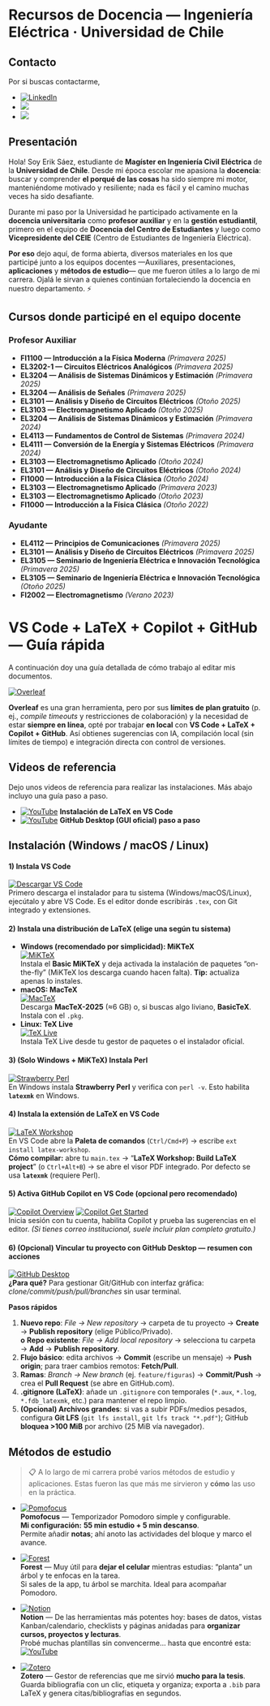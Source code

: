 # Recursos de Docencia — Ingeniería Eléctrica · Universidad de Chile

## Contacto
Por si buscas contactarme,

- [![LinkedIn](https://img.shields.io/badge/LinkedIn-Erik%20Sáez-blue?logo=linkedin&logoColor=white)](https://www.linkedin.com/in/erik-s%C3%A1ez-aravena-447352210/)
- [![](https://img.shields.io/badge/Correo-erik.saez%40ug.uchile.cl-red?logo=gmail&logoColor=white)](mailto:erik.saez@ug.uchile.cl)
- [![](https://img.shields.io/badge/Correo-esaez.das%40uchile.cl-red?logo=gmail&logoColor=white)](mailto:esaez.das@uchile.cl)

## Presentación
Hola! Soy Erik Sáez, estudiante de **Magíster en Ingeniería Civil Eléctrica** de la **Universidad de Chile**. Desde mi época escolar me apasiona la **docencia**: buscar y comprender **el porqué de las cosas** ha sido siempre mi motor, manteniéndome motivado y resiliente; nada es fácil y el camino muchas veces ha sido desafiante.

Durante mi paso por la Universidad he participado activamente en la **docencia universitaria** como **profesor auxiliar** y en la **gestión estudiantil**, primero en el equipo de **Docencia del Centro de Estudiantes** y luego como **Vicepresidente del CEIE** (Centro de Estudiantes de Ingeniería Eléctrica).

**Por eso** dejo aquí, de forma abierta, diversos materiales en los que participé junto a los equipos docentes —Auxiliares, presentaciones, **aplicaciones** y **métodos de estudio**— que me fueron útiles a lo largo de mi carrera. Ojalá le sirvan a quienes continúan fortaleciendo la docencia en nuestro departamento. ⚡

## Cursos donde participé en el equipo docente

### Profesor Auxiliar
- **FI1100 — Introducción a la Física Moderna** *(Primavera 2025)*
- **EL3202-1 — Circuitos Eléctricos Analógicos** *(Primavera 2025)*
- **EL3204 — Análisis de Sistemas Dinámicos y Estimación** *(Primavera 2025)*
- **EL3204 — Análisis de Señales** *(Primavera 2025)*
- **EL3101 — Análisis y Diseño de Circuitos Eléctricos** *(Otoño 2025)*
- **EL3103 — Electromagnetismo Aplicado** *(Otoño 2025)*
- **EL3204 — Análisis de Sistemas Dinámicos y Estimación** *(Primavera 2024)*
- **EL4113 — Fundamentos de Control de Sistemas** *(Primavera 2024)*
- **EL4111 — Conversión de la Energía y Sistemas Eléctricos** *(Primavera 2024)*
- **EL3103 — Electromagnetismo Aplicado** *(Otoño 2024)*
- **EL3101 — Análisis y Diseño de Circuitos Eléctricos** *(Otoño 2024)*
- **FI1000 — Introducción a la Física Clásica** *(Otoño 2024)*
- **EL3103 — Electromagnetismo Aplicado** *(Primavera 2023)*
- **EL3103 — Electromagnetismo Aplicado** *(Otoño 2023)*
- **FI1000 — Introducción a la Física Clásica** *(Otoño 2022)*

### Ayudante
- **EL4112 — Principios de Comunicaciones** *(Primavera 2025)*
- **EL3101 — Análisis y Diseño de Circuitos Eléctricos** *(Primavera 2025)*
- **EL3105 — Seminario de Ingeniería Eléctrica e Innovación Tecnológica** *(Primavera 2025)*
- **EL3105 — Seminario de Ingeniería Eléctrica e Innovación Tecnológica** *(Otoño 2025)*
- **FI2002 — Electromagnetismo** *(Verano 2023)*


# VS Code + LaTeX + Copilot + GitHub — Guía rápida
A continuación doy una guía detallada de cómo trabajo al editar mis documentos.

[![Overleaf](https://img.shields.io/badge/Overleaf-Editor%20online-44B78B?logo=overleaf&logoColor=white)](https://www.overleaf.com/)

**Overleaf** es una gran herramienta, pero por sus **límites de plan gratuito** (p. ej., *compile timeouts* y restricciones de colaboración) y la necesidad de estar **siempre en línea**, opté por trabajar **en local** con **VS Code + LaTeX + Copilot + GitHub**. Así obtienes sugerencias con IA, compilación local (sin límites de tiempo) e integración directa con control de versiones.

## Videos de referencia
Dejo unos videos de referencia para realizar las instalaciones. Más abajo incluyo una guía paso a paso.
- [![YouTube](https://img.shields.io/badge/Ver%20en-YouTube-red?logo=youtube&logoColor=white)](https://www.youtube.com/watch?v=9w7eb56bF7Y) **Instalación de LaTeX en VS Code**
- [![YouTube](https://img.shields.io/badge/Ver%20en-YouTube-red?logo=youtube&logoColor=white)](https://www.youtube.com/watch?v=TuOQBfhp-r0) **GitHub Desktop (GUI oficial) paso a paso**

## Instalación (Windows / macOS / Linux)

#### 1) Instala VS Code
[![Descargar VS Code](https://img.shields.io/badge/Download-VS%20Code-007ACC?logo=visualstudiocode&logoColor=white)](https://code.visualstudio.com/download)  
Primero descarga el instalador para tu sistema (Windows/macOS/Linux), ejecútalo y abre VS Code. Es el editor donde escribirás `.tex`, con Git integrado y extensiones.

#### 2) Instala una distribución de LaTeX (elige una según tu sistema)
- **Windows (recomendado por simplicidad): MiKTeX**  
  [![MiKTeX](https://img.shields.io/badge/Download-MiKTeX-2D2D2D?logo=windows&logoColor=white)](https://miktex.org/download)  
  Instala el **Basic MiKTeX** y deja activada la instalación de paquetes “on-the-fly” (MiKTeX los descarga cuando hacen falta). **Tip:** actualiza apenas lo instales.
- **macOS: MacTeX**  
  [![MacTeX](https://img.shields.io/badge/Download-MacTeX-000000?logo=apple&logoColor=white)](https://www.tug.org/mactex/mactex-download.html)  
  Descarga **MacTeX-2025** (≈6 GB) o, si buscas algo liviano, **BasicTeX**. Instala con el `.pkg`.
- **Linux: TeX Live**  
  [![TeX Live](https://img.shields.io/badge/Download-TeX%20Live-555555?logo=linux&logoColor=white)](https://www.tug.org/texlive/)  
  Instala TeX Live desde tu gestor de paquetes o el instalador oficial.

#### 3) (Solo Windows + MiKTeX) Instala Perl
[![Strawberry Perl](https://img.shields.io/badge/Install-Strawberry%20Perl-DA1F26?logo=perl&logoColor=white)](https://strawberryperl.com/)  
En Windows instala **Strawberry Perl** y verifica con `perl -v`. Esto habilita **`latexmk`** en Windows.

#### 4) Instala la extensión de LaTeX en VS Code
[![LaTeX Workshop](https://img.shields.io/badge/VS%20Code-LaTeX%20Workshop-1f425f?logo=visualstudiocode&logoColor=white)](https://marketplace.visualstudio.com/items?itemName=James-Yu.latex-workshop)  
En VS Code abre la **Paleta de comandos** (`Ctrl/Cmd+P`) → escribe `ext install latex-workshop`.  
**Cómo compilar:** abre tu `main.tex` → “**LaTeX Workshop: Build LaTeX project**” (o `Ctrl+Alt+B`) → se abre el visor PDF integrado. Por defecto se usa **`latexmk`** (requiere Perl).

#### 5) Activa GitHub Copilot en VS Code (opcional pero recomendado)
[![Copilot Overview](https://img.shields.io/badge/Docs-Copilot%20Overview-181717?logo=github&logoColor=white)](https://code.visualstudio.com/docs/copilot/overview)
[![Copilot Get Started](https://img.shields.io/badge/Docs-Get%20Started-181717?logo=github&logoColor=white)](https://code.visualstudio.com/docs/copilot/getting-started)  
Inicia sesión con tu cuenta, habilita Copilot y prueba las sugerencias en el editor. *(Si tienes correo institucional, suele incluir plan completo gratuito.)*

#### 6) (Opcional) Vincular tu proyecto con GitHub Desktop — **resumen con acciones**
[![GitHub Desktop](https://img.shields.io/badge/Download-GitHub%20Desktop-181717?logo=github&logoColor=white)](https://desktop.github.com/download/)  
**¿Para qué?** Para gestionar Git/GitHub con interfaz gráfica: *clone/commit/push/pull/branches* sin usar terminal.

**Pasos rápidos**
1. **Nuevo repo**: *File → New repository* → carpeta de tu proyecto → **Create** → **Publish repository** (elige Público/Privado).  
   **o** **Repo existente**: *File → Add local repository* → selecciona tu carpeta → **Add** → **Publish repository**.
2. **Flujo básico**: edita archivos → **Commit** (escribe un mensaje) → **Push origin**; para traer cambios remotos: **Fetch/Pull**.  
3. **Ramas**: *Branch → New branch* (ej. `feature/figuras`) → **Commit/Push** → crea el **Pull Request** (se abre en GitHub.com).  
4. **.gitignore (LaTeX)**: añade un `.gitignore` con temporales (`*.aux`, `*.log`, `*.fdb_latexmk`, etc.) para mantener el repo limpio.  
5. **(Opcional) Archivos grandes**: si vas a subir PDFs/medios pesados, configura **Git LFS** (`git lfs install`, `git lfs track "*.pdf"`); GitHub **bloquea >100 MiB** por archivo (25 MiB vía navegador).


## Métodos de estudio 
> 📋 A lo largo de mi carrera probé varios métodos de estudio y aplicaciones. Estas fueron las que más me sirvieron y **cómo** las uso en la práctica.

- [![Pomofocus](https://img.shields.io/badge/Pomofocus-Pomodoro%20Timer-ff4d4d)](https://pomofocus.io/)  
  **Pomofocus** — Temporizador Pomodoro simple y configurable.  
  **Mi configuración:** **55 min estudio + 5 min descanso**.  
  Permite añadir **notas**; ahí anoto las actividades del bloque y marco el avance.

- [![Forest](https://img.shields.io/badge/Forest-Stay%20Focused-228B22)](https://www.forestapp.cc/)  
  **Forest** — Muy útil para **dejar el celular** mientras estudias: “planta” un árbol y te enfocas en la tarea.  
  Si sales de la app, tu árbol se marchita. Ideal para acompañar Pomodoro.

- [![Notion](https://img.shields.io/badge/Notion-Workspace-000000?logo=notion&logoColor=white)](https://www.notion.so/)  
  **Notion** — De las herramientas más potentes hoy: bases de datos, vistas Kanban/calendario, checklists y páginas anidadas para **organizar cursos, proyectos y lecturas**.  
  Probé muchas plantillas sin convencerme… hasta que encontré esta:  
  [![YouTube](https://img.shields.io/badge/Ver%20plantilla-YouTube-red?logo=youtube&logoColor=white)](https://www.youtube.com/watch?v=eHOv8D1fsAg&t=1520s)  

- [![Zotero](https://img.shields.io/badge/Zotero-Reference%20Manager-B32024?logo=zotero&logoColor=white)](https://www.zotero.org/)  
  **Zotero** — Gestor de referencias que me sirvió **mucho para la tesis**.  
  Guarda bibliografía con un clic, etiqueta y organiza; exporta a `.bib` para LaTeX y genera citas/bibliografías en segundos.
